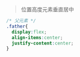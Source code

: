 > 位置高度元素垂直居中
```css
/* 父元素 */
.father{
  display:flex;
  align-items:center;
  justify-content:center;
}
```